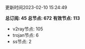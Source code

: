 更新时间2023-02-10 15:24:49

**总订阅: 45**
**总节点: 672**
**有效节点: 113**
- v2ray节点: 105
- trojan节点: 6
- ss节点: 2
